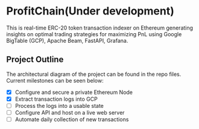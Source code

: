 # ProfitChain(Under development)
This is real-time ERC-20 token transaction indexer on Ethereum generating insights on optimal trading strategies for maximizing PnL using Google BigTable (GCP), Apache Beam, FastAPI, Grafana.

## Project Outline
The architectural diagram of the project can be found in the repo files. Current milestones can be seen below:

- [X] Configure and secure a private Ethereum Node
- [X] Extract transaction logs into GCP
- [ ] Process the logs into a usable state
- [ ] Configure API and host on a live web server
- [ ] Automate daily collection of new transactions
